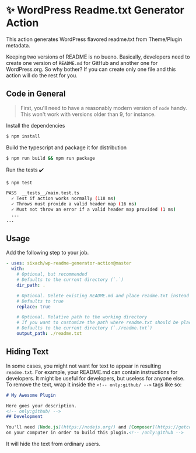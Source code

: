 # ✨ WordPress Readme.txt Generator Action

This action generates WordPress flavored readme.txt from Theme/Plugin metadata.

Keeping two versions of README is no bueno. Basically, developers need to create one version of ```README.md``` for GitHub and another one for WordPress.org. So why bother? If you can create only one file and this action will do the rest for you.

## Code in General

> First, you'll need to have a reasonably modern version of `node` handy. This won't work with versions older than 9, for instance.

Install the dependencies  
```bash
$ npm install
```

Build the typescript and package it for distribution
```bash
$ npm run build && npm run package
```

Run the tests :heavy_check_mark:  
```bash
$ npm test

PASS  __tests__/main.test.ts
  ✓ Test if action works normally (118 ms)
  ✓ Throws must provide a valid header map (16 ms)
  ✓ Must not throw an error if a valid header map provided (1 ms)
  ...
...
```

## Usage

Add the following step to your job.

```yml
- uses: sixach/wp-readme-generator-action@master
  with:
    # Optional, but recommended
    # Defaults to the current directory (`.`)
    dir_path: .

    # Optional. Delete existing README.md and place readme.txt instead
    # Defaults to true
    replace: true

    # Optional. Relative path to the working directory
    # If you want to customize the path where readme.txt should be placed
    # Defaults to the current directory (`./readme.txt`)
    output_path: ./readme.txt
```

## Hiding Text

In some cases, you might not want for text to appear in resulting `readme.txt`. For example, your README.md can contain instructions for developers. It might be useful for developers, but useless for anyone else. To remove the text, wrap it inside the `<!-- only:github/ -->` tags like so:

```md
# My Awesome Plugin

Here goes your description.
<!-- only:github/ -->
## Development

You'll need [Node.js](https://nodejs.org/) and [Composer](https://getcomposer.org/) installed
on your computer in order to build this plugin.<!-- /only:github -->
```

It will hide the text from ordinary users.